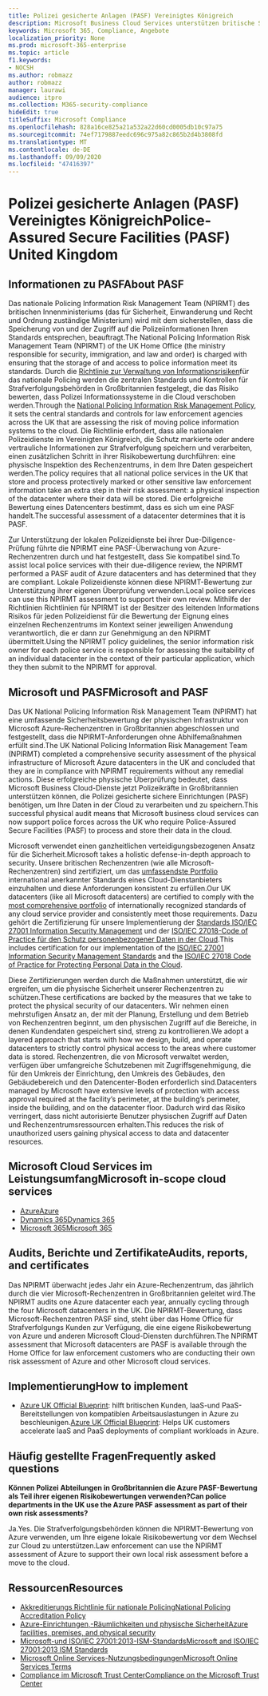 ```yaml
---
title: Polizei gesicherte Anlagen (PASF) Vereinigtes Königreich
description: Microsoft Business Cloud Services unterstützen britische Strafverfolgungsbehörden, die von der Polizei gesicherte Einrichtungen zum Verarbeiten und Speichern Ihrer Daten in der Cloud benötigen.
keywords: Microsoft 365, Compliance, Angebote
localization_priority: None
ms.prod: microsoft-365-enterprise
ms.topic: article
f1.keywords:
- NOCSH
ms.author: robmazz
author: robmazz
manager: laurawi
audience: itpro
ms.collection: M365-security-compliance
hideEdit: true
titleSuffix: Microsoft Compliance
ms.openlocfilehash: 828a16ce825a21a532a22d60cd0005db10c97a75
ms.sourcegitcommit: 74ef7179887eedc696c975a82c865b2d4b3808fd
ms.translationtype: MT
ms.contentlocale: de-DE
ms.lasthandoff: 09/09/2020
ms.locfileid: "47416397"
---
```

# <a name="police-assured-secure-facilities-pasf-united-kingdom"></a><span data-ttu-id="50260-104">Polizei gesicherte Anlagen (PASF) Vereinigtes Königreich</span><span class="sxs-lookup"><span data-stu-id="50260-104">Police-Assured Secure Facilities (PASF) United Kingdom</span></span>

## <a name="about-pasf"></a><span data-ttu-id="50260-105">Informationen zu PASF</span><span class="sxs-lookup"><span data-stu-id="50260-105">About PASF</span></span>

<span data-ttu-id="50260-106">Das nationale Policing Information Risk Management Team (NPIRMT) des britischen Innenministeriums (das für Sicherheit, Einwanderung und Recht und Ordnung zuständige Ministerium) wird mit dem sicherstellen, dass die Speicherung von und der Zugriff auf die Polizeiinformationen Ihren Standards entsprechen, beauftragt.</span><span class="sxs-lookup"><span data-stu-id="50260-106">The National Policing Information Risk Management Team (NPIRMT) of the UK Home Office (the ministry responsible for security, immigration, and law and order) is charged with ensuring that the storage of and access to police information meet its standards.</span></span> <span data-ttu-id="50260-107">Durch die [Richtlinie zur Verwaltung von Informationsrisiken](http://library.college.police.uk/docs/APP-National-Policing-Information-Risk-Management-Policy.pdf)für das nationale Policing werden die zentralen Standards und Kontrollen für Strafverfolgungsbehörden in Großbritannien festgelegt, die das Risiko bewerten, dass Polizei Informationssysteme in die Cloud verschoben werden.</span><span class="sxs-lookup"><span data-stu-id="50260-107">Through the [National Policing Information Risk Management Policy](http://library.college.police.uk/docs/APP-National-Policing-Information-Risk-Management-Policy.pdf), it sets the central standards and controls for law enforcement agencies across the UK that are assessing the risk of moving police information systems to the cloud.</span></span> <span data-ttu-id="50260-108">Die Richtlinie erfordert, dass alle nationalen Polizeidienste im Vereinigten Königreich, die Schutz markierte oder andere vertrauliche Informationen zur Strafverfolgung speichern und verarbeiten, einen zusätzlichen Schritt in ihrer Risikobewertung durchführen: eine physische Inspektion des Rechenzentrums, in dem Ihre Daten gespeichert werden.</span><span class="sxs-lookup"><span data-stu-id="50260-108">The policy requires that all national police services in the UK that store and process protectively marked or other sensitive law enforcement information take an extra step in their risk assessment: a physical inspection of the datacenter where their data will be stored.</span></span> <span data-ttu-id="50260-109">Die erfolgreiche Bewertung eines Datencenters bestimmt, dass es sich um eine PASF handelt.</span><span class="sxs-lookup"><span data-stu-id="50260-109">The successful assessment of a datacenter determines that it is PASF.</span></span>

<span data-ttu-id="50260-110">Zur Unterstützung der lokalen Polizeidienste bei ihrer Due-Diligence-Prüfung führte die NPIRMT eine PASF-Überwachung von Azure-Rechenzentren durch und hat festgestellt, dass Sie kompatibel sind.</span><span class="sxs-lookup"><span data-stu-id="50260-110">To assist local police services with their due-diligence review, the NPIRMT performed a PASF audit of Azure datacenters and has determined that they are compliant.</span></span> <span data-ttu-id="50260-111">Lokale Polizeidienste können diese NPIRMT-Bewertung zur Unterstützung ihrer eigenen Überprüfung verwenden.</span><span class="sxs-lookup"><span data-stu-id="50260-111">Local police services can use this NPIRMT assessment to support their own review.</span></span> <span data-ttu-id="50260-112">Mithilfe der Richtlinien Richtlinien für NPIRMT ist der Besitzer des leitenden Informations Risikos für jeden Polizeidienst für die Bewertung der Eignung eines einzelnen Rechenzentrums im Kontext seiner jeweiligen Anwendung verantwortlich, die er dann zur Genehmigung an den NPIRMT übermittelt.</span><span class="sxs-lookup"><span data-stu-id="50260-112">Using the NPIRMT policy guidelines, the senior information risk owner for each police service is responsible for assessing the suitability of an individual datacenter in the context of their particular application, which they then submit to the NPIRMT for approval.</span></span>

## <a name="microsoft-and-pasf"></a><span data-ttu-id="50260-113">Microsoft und PASF</span><span class="sxs-lookup"><span data-stu-id="50260-113">Microsoft and PASF</span></span>

<span data-ttu-id="50260-114">Das UK National Policing Information Risk Management Team (NPIRMT) hat eine umfassende Sicherheitsbewertung der physischen Infrastruktur von Microsoft Azure-Rechenzentren in Großbritannien abgeschlossen und festgestellt, dass die NPIRMT-Anforderungen ohne Abhilfemaßnahmen erfüllt sind.</span><span class="sxs-lookup"><span data-stu-id="50260-114">The UK National Policing Information Risk Management Team (NPIRMT) completed a comprehensive security assessment of the physical infrastructure of Microsoft Azure datacenters in the UK and concluded that they are in compliance with NPIRMT requirements without any remedial actions.</span></span> <span data-ttu-id="50260-115">Diese erfolgreiche physische Überprüfung bedeutet, dass Microsoft Business Cloud-Dienste jetzt Polizeikräfte in Großbritannien unterstützen können, die Polizei gesicherte sichere Einrichtungen (PASF) benötigen, um Ihre Daten in der Cloud zu verarbeiten und zu speichern.</span><span class="sxs-lookup"><span data-stu-id="50260-115">This successful physical audit means that Microsoft business cloud services can now support police forces across the UK who require Police-Assured Secure Facilities (PASF) to process and store their data in the cloud.</span></span>

<span data-ttu-id="50260-116">Microsoft verwendet einen ganzheitlichen verteidigungsbezogenen Ansatz für die Sicherheit.</span><span class="sxs-lookup"><span data-stu-id="50260-116">Microsoft takes a holistic defense-in-depth approach to security.</span></span> <span data-ttu-id="50260-117">Unsere britischen Rechenzentren (wie alle Microsoft-Rechenzentren) sind zertifiziert, um das [umfassendste Portfolio](https://azure.microsoft.com/overview/trusted-cloud/) international anerkannter Standards eines Cloud-Dienstanbieters einzuhalten und diese Anforderungen konsistent zu erfüllen.</span><span class="sxs-lookup"><span data-stu-id="50260-117">Our UK datacenters (like all Microsoft datacenters) are certified to comply with the [most comprehensive portfolio](https://azure.microsoft.com/overview/trusted-cloud/) of internationally recognized standards of any cloud service provider and consistently meet those requirements.</span></span> <span data-ttu-id="50260-118">Dazu gehört die Zertifizierung für unsere Implementierung der [Standards ISO/IEC 27001 Information Security Management](offering-iso-27001.md) und der [ISO/IEC 27018-Code of Practice für den Schutz personenbezogener Daten in der Cloud](offering-iso-27018.md).</span><span class="sxs-lookup"><span data-stu-id="50260-118">This includes certification for our implementation of the [ISO/IEC 27001 Information Security Management Standards](offering-iso-27001.md) and the [ISO/IEC 27018 Code of Practice for Protecting Personal Data in the Cloud](offering-iso-27018.md).</span></span>

<span data-ttu-id="50260-119">Diese Zertifizierungen werden durch die Maßnahmen unterstützt, die wir ergreifen, um die physische Sicherheit unserer Rechenzentren zu schützen.</span><span class="sxs-lookup"><span data-stu-id="50260-119">These certifications are backed by the measures that we take to protect the physical security of our datacenters.</span></span> <span data-ttu-id="50260-120">Wir nehmen einen mehrstufigen Ansatz an, der mit der Planung, Erstellung und dem Betrieb von Rechenzentren beginnt, um den physischen Zugriff auf die Bereiche, in denen Kundendaten gespeichert sind, streng zu kontrollieren.</span><span class="sxs-lookup"><span data-stu-id="50260-120">We adopt a layered approach that starts with how we design, build, and operate datacenters to strictly control physical access to the areas where customer data is stored.</span></span> <span data-ttu-id="50260-121">Rechenzentren, die von Microsoft verwaltet werden, verfügen über umfangreiche Schutzebenen mit Zugriffsgenehmigung, die für den Umkreis der Einrichtung, den Umkreis des Gebäudes, den Gebäudebereich und den Datencenter-Boden erforderlich sind.</span><span class="sxs-lookup"><span data-stu-id="50260-121">Datacenters managed by Microsoft have extensive levels of protection with access approval required at the facility’s perimeter, at the building’s perimeter, inside the building, and on the datacenter floor.</span></span> <span data-ttu-id="50260-122">Dadurch wird das Risiko verringert, dass nicht autorisierte Benutzer physischen Zugriff auf Daten und Rechenzentrumsressourcen erhalten.</span><span class="sxs-lookup"><span data-stu-id="50260-122">This reduces the risk of unauthorized users gaining physical access to data and datacenter resources.</span></span>

## <a name="microsoft-in-scope-cloud-services"></a><span data-ttu-id="50260-123">Microsoft Cloud Services im Leistungsumfang</span><span class="sxs-lookup"><span data-stu-id="50260-123">Microsoft in-scope cloud services</span></span>

- [<span data-ttu-id="50260-124">Azure</span><span class="sxs-lookup"><span data-stu-id="50260-124">Azure</span></span>](https://gallery.technet.microsoft.com/Overview-of-Azure-c1be3942)
- [<span data-ttu-id="50260-125">Dynamics 365</span><span class="sxs-lookup"><span data-stu-id="50260-125">Dynamics 365</span></span>](https://download.microsoft.com/download/E/1/9/E1977163-7A86-4812-AC18-C03ADC958AAF/Microsoft_Dynamics_365_Cloud_Service_Compliance_Datasheet.pdf)
- [<span data-ttu-id="50260-126">Microsoft 365</span><span class="sxs-lookup"><span data-stu-id="50260-126">Microsoft 365</span></span>](https://servicetrust.microsoft.com/ViewPage/TrustDocuments?command=Download&downloadType=Document&downloadId=9f756cce-b15d-45a9-94d7-6a583dee4401&docTab=6d000410-c9e9-11e7-9a91-892aae8839ad_Compliance_Guides)

## <a name="audits-reports-and-certificates"></a><span data-ttu-id="50260-127">Audits, Berichte und Zertifikate</span><span class="sxs-lookup"><span data-stu-id="50260-127">Audits, reports, and certificates</span></span>

<span data-ttu-id="50260-128">Das NPIRMT überwacht jedes Jahr ein Azure-Rechenzentrum, das jährlich durch die vier Microsoft-Rechenzentren in Großbritannien geleitet wird.</span><span class="sxs-lookup"><span data-stu-id="50260-128">The NPIRMT audits one Azure datacenter each year, annually cycling through the four Microsoft datacenters in the UK.</span></span> <span data-ttu-id="50260-129">Die NPIRMT-Bewertung, dass Microsoft-Rechenzentren PASF sind, steht über das Home Office für Strafverfolgungs Kunden zur Verfügung, die eine eigene Risikobewertung von Azure und anderen Microsoft Cloud-Diensten durchführen.</span><span class="sxs-lookup"><span data-stu-id="50260-129">The NPIRMT assessment that Microsoft datacenters are PASF is available through the Home Office for law enforcement customers who are conducting their own risk assessment of Azure and other Microsoft cloud services.</span></span>

## <a name="how-to-implement"></a><span data-ttu-id="50260-130">Implementierung</span><span class="sxs-lookup"><span data-stu-id="50260-130">How to implement</span></span>

- <span data-ttu-id="50260-131">[Azure UK Official Blueprint](https://servicetrust.microsoft.com/ViewPage/UKBlueprints): hilft britischen Kunden, IaaS-und PaaS-Bereitstellungen von kompatiblen Arbeitsauslastungen in Azure zu beschleunigen.</span><span class="sxs-lookup"><span data-stu-id="50260-131">[Azure UK Official Blueprint](https://servicetrust.microsoft.com/ViewPage/UKBlueprints): Helps UK customers accelerate IaaS and PaaS deployments of compliant workloads in Azure.</span></span>

## <a name="frequently-asked-questions"></a><span data-ttu-id="50260-132">Häufig gestellte Fragen</span><span class="sxs-lookup"><span data-stu-id="50260-132">Frequently asked questions</span></span>

<span data-ttu-id="50260-133">**Können Polizei Abteilungen in Großbritannien die Azure PASF-Bewertung als Teil ihrer eigenen Risikobewertungen verwenden?**</span><span class="sxs-lookup"><span data-stu-id="50260-133">**Can police departments in the UK use the Azure PASF assessment as part of their own risk assessments?**</span></span>

<span data-ttu-id="50260-134">Ja.</span><span class="sxs-lookup"><span data-stu-id="50260-134">Yes.</span></span> <span data-ttu-id="50260-135">Die Strafverfolgungsbehörden können die NPIRMT-Bewertung von Azure verwenden, um Ihre eigene lokale Risikobewertung vor dem Wechsel zur Cloud zu unterstützen.</span><span class="sxs-lookup"><span data-stu-id="50260-135">Law enforcement can use the NPIRMT assessment of Azure to support their own local risk assessment before a move to the cloud.</span></span>

## <a name="resources"></a><span data-ttu-id="50260-136">Ressourcen</span><span class="sxs-lookup"><span data-stu-id="50260-136">Resources</span></span>

- [<span data-ttu-id="50260-137">Akkreditierungs Richtlinie für nationale Policing</span><span class="sxs-lookup"><span data-stu-id="50260-137">National Policing Accreditation Policy</span></span>](http://library.college.police.uk/docs/APP-National-Policing-Accreditation-Policy-2013.pdf)
- [<span data-ttu-id="50260-138">Azure-Einrichtungen,-Räumlichkeiten und physische Sicherheit</span><span class="sxs-lookup"><span data-stu-id="50260-138">Azure facilities, premises, and physical security</span></span>](https://azure.microsoft.com/blog/azure-layered-approach-to-physical-security/)
- [<span data-ttu-id="50260-139">Microsoft-und ISO/IEC 27001:2013-ISM-Standards</span><span class="sxs-lookup"><span data-stu-id="50260-139">Microsoft and ISO/IEC 27001:2013 ISM Standards</span></span>](offering-iso-27001.md)
- [<span data-ttu-id="50260-140">Microsoft Online Services-Nutzungsbedingungen</span><span class="sxs-lookup"><span data-stu-id="50260-140">Microsoft Online Services Terms</span></span>](https://www.microsoftvolumelicensing.com/DocumentSearch.aspx?Mode=3&DocumentTypeId=31)
- [<span data-ttu-id="50260-141">Compliance im Microsoft Trust Center</span><span class="sxs-lookup"><span data-stu-id="50260-141">Compliance on the Microsoft Trust Center</span></span>](https://www.microsoft.com/trust-center/compliance/compliance-overview)
